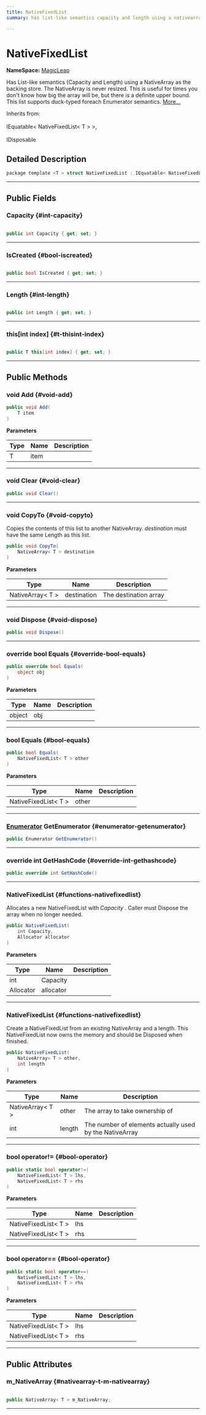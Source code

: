 ```yaml
---
title: NativeFixedList
summary: has list-like semantics capacity and length using a nativearray as the backing store. the nativearray is never resized. this is useful for times you don't know how big the array will be, but there is a definite upper bound. this list supports duck-typed foreach enumerator semantics. 

---
```


# NativeFixedList



**NameSpace:** 
[MagicLeap](/unity-api/api/UnityEngine.XR.MagicLeap/UnityEngine.XR.MagicLeap.md) 


Has List-like semantics (Capacity and Length) using a NativeArray as the backing store. The NativeArray is never resized. This is useful for times you don't know how big the array will be, but there is a definite upper bound. This list supports duck-typed foreach Enumerator semantics.   [More...](#detailed-description)  


Inherits from: <br></br>IEquatable< NativeFixedList< T > >,<br></br>IDisposable



## Detailed Description

```csharp
package template <T > struct NativeFixedList : IEquatable< NativeFixedList< T > > 
```






-----------



## Public Fields

### Capacity {#int-capacity}

```csharp

public int Capacity { get; set; }

```






-----------

### IsCreated {#bool-iscreated}

```csharp

public bool IsCreated { get; set; }

```






-----------

### Length {#int-length}

```csharp

public int Length { get; set; }

```






-----------

### this[int index] {#t-thisint-index}

```csharp

public T this[int index] { get; set; }

```






-----------

## Public Methods

### void Add {#void-add}

```csharp
public void Add(
    T item
)
```


**Parameters**

| Type | Name  | Description  | 
|--|--|--|
| T |item||






-----------

### void Clear {#void-clear}

```csharp
public void Clear()
```






-----------

### void CopyTo {#void-copyto}

Copies the contents of this list to another NativeArray. _destination_  must have the same Length as this list. 

```csharp
public void CopyTo(
    NativeArray< T > destination
)
```


**Parameters**

| Type | Name  | Description  | 
|--|--|--|
| NativeArray&lt; T &gt; |destination|The destination array|






-----------

### void Dispose {#void-dispose}

```csharp
public void Dispose()
```






-----------

### override bool Equals {#override-bool-equals}

```csharp
public override bool Equals(
    object obj
)
```


**Parameters**

| Type | Name  | Description  | 
|--|--|--|
| object |obj||






-----------

### bool Equals {#bool-equals}

```csharp
public bool Equals(
    NativeFixedList< T > other
)
```


**Parameters**

| Type | Name  | Description  | 
|--|--|--|
| NativeFixedList&lt; T &gt; |other||






-----------

### [Enumerator](/unity-api/api/UnityEngine.XR.MagicLeap/NativeFixedList/UnityEngine.XR.MagicLeap.NativeFixedList.Enumerator.md) GetEnumerator {#enumerator-getenumerator}

```csharp
public Enumerator GetEnumerator()
```






-----------

### override int GetHashCode {#override-int-gethashcode}

```csharp
public override int GetHashCode()
```






-----------

###  NativeFixedList {#functions-nativefixedlist}

Allocates a new NativeFixedList with _Capacity_ . Caller must Dispose the array when no longer needed. 

```csharp
public NativeFixedList(
    int Capacity,
    Allocator allocator
)
```


**Parameters**

| Type | Name  | Description  | 
|--|--|--|
| int |Capacity||
| Allocator |allocator||






-----------

###  NativeFixedList {#functions-nativefixedlist}

Create a NativeFixedList from an existing NativeArray and a length. This NativeFixedList now owns the memory and should be Disposed when finished. 

```csharp
public NativeFixedList(
    NativeArray< T > other,
    int length
)
```


**Parameters**

| Type | Name  | Description  | 
|--|--|--|
| NativeArray&lt; T &gt; |other|The array to take ownership of|
| int |length|The number of elements actually used by the NativeArray|






-----------

### bool operator!= {#bool-operator}

```csharp
public static bool operator!=(
    NativeFixedList< T > lhs,
    NativeFixedList< T > rhs
)
```


**Parameters**

| Type | Name  | Description  | 
|--|--|--|
| NativeFixedList&lt; T &gt; |lhs||
| NativeFixedList&lt; T &gt; |rhs||






-----------

### bool operator== {#bool-operator}

```csharp
public static bool operator==(
    NativeFixedList< T > lhs,
    NativeFixedList< T > rhs
)
```


**Parameters**

| Type | Name  | Description  | 
|--|--|--|
| NativeFixedList&lt; T &gt; |lhs||
| NativeFixedList&lt; T &gt; |rhs||






-----------

## Public Attributes

### m_NativeArray {#nativearray-t-m-nativearray}

```csharp

public NativeArray< T > m_NativeArray;

```






-----------

